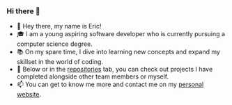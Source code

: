 ### Hi there 👋

- 👋 Hey there, my name is Eric!
- 🎓 I am a young aspiring software developer who is currently pursuing a computer science degree.
- 📚 On my spare time, I dive into learning new concepts and expand my skillset in the world of coding.
- 👀 Below or in the [repositories](https://github.com/ejrey?tab=repositories) tab, you can check out projects I have completed alongside other team members or myself.
- 📫 You can get to know me more and contact me on my [personal website](https://ejrey.github.io/personal-website/).


<!-- **ejrey/ejrey** is a ✨ _special_ ✨ repository because its `README.md` (this file) appears on your GitHub profile. -->

